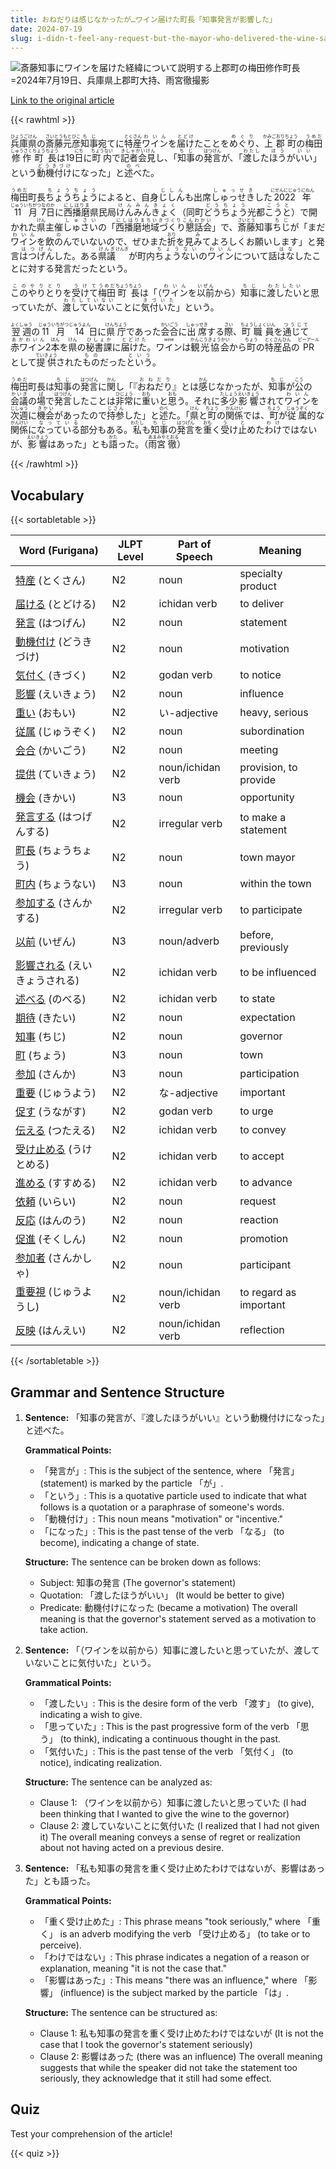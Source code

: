 ```yaml
---
title: おねだりは感じなかったが…ワイン届けた町長「知事発言が影響した」
date: 2024-07-19
slug: i-didn-t-feel-any-request-but-the-mayor-who-delivered-the-wine-said-the-governor-s-remarks-had-an-impact
---
```


![斎藤知事にワインを届けた経緯について説明する上郡町の梅田修作町長=2024年7月19日、兵庫県上郡町大持、雨宮徹撮影](https://www.asahicom.jp/imgopt/img/1bbeb60dd3/comm_L/AS20240719003165.jpg "斎藤知事にワインを届けた経緯について説明する上郡町の梅田修作町長=2024年7月19日、兵庫県上郡町大持、雨宮徹撮影")

[Link to the original article](https://asahi.com/articles/ASS7M3G3NS7MPIHB00TM.html?iref=comtop_7_05)

{{< rawhtml >}}
<p><ruby>兵庫県<rt>ひょうごけん</rt></ruby>の<ruby>斎藤<rt>さいとう</rt></ruby><ruby>元彦<rt>もとひこ</rt></ruby><ruby>知事<rt>ちじ</rt></ruby>宛てに<ruby>特産<rt>とくさん</rt></ruby><ruby>ワイン<rt>わいん</rt></ruby>を<ruby>届け<rt>とどけ</rt></ruby>たことを<ruby>めぐり<rt>めぐり</rt></ruby>、<ruby>上郡町<rt>かみごおりちょう</rt></ruby>の<ruby>梅田<rt>うめだ</rt></ruby><ruby>修作<rt>しゅうさく</rt></ruby><ruby>町長<rt>ちょうちょう</rt></ruby>は19<ruby>日<rt>にち</rt></ruby>に<ruby>町内<rt>ちょうない</rt></ruby>で<ruby>記者会見<rt>きしゃかいけん</rt></ruby>し、「<ruby>知事<rt>ちじ</rt></ruby>の<ruby>発言<rt>はつげん</rt></ruby>が、「<ruby>渡し<rt>わたし</rt></ruby>た<ruby>ほう<rt>ほう</rt></ruby>が<ruby>いい<rt>いい</rt></ruby>」という<ruby>動機付け<rt>どうきづけ</rt></ruby>になった」と<ruby>述べ<rt>のべ</rt></ruby>た。</p>

<p><ruby>梅田<rt>うめだ</rt></ruby>町長<ruby>ちょうちょう<rt>ちょうちょう</rt></ruby>によると、自身<ruby>じしん<rt>じしん</rt></ruby>も出席<ruby>しゅっせき<rt>しゅっせき</rt></ruby>した<ruby>2022年<rt>にせんにじゅうにねん</rt></ruby><ruby>11月<rt>じゅういちがつ</rt></ruby><ruby>7日<rt>なのか</rt></ruby>に<ruby>西播磨<rt>にしはりま</rt></ruby>県民局<ruby>けんみんきょく<rt>けんみんきょく</rt></ruby>（同町<ruby>どうちょう<rt>どうちょう</rt></ruby>光都<ruby>こうと<rt>こうと</rt></ruby>）で開かれた<ruby>県<rt>けん</rt></ruby>主催<ruby>しゅさい<rt>しゅさい</rt></ruby>の「<ruby>西播磨地域づくり懇話会<rt>にしはりまちいきづくりこんわかい</rt></ruby>」で、<ruby>斎藤<rt>さいとう</rt></ruby>知事<ruby>ちじ<rt>ちじ</rt></ruby>が「まだ<ruby>ワイン<rt>わいん</rt></ruby>を飲<ruby>の<rt>の</rt></ruby>んでいないので、ぜひまた<ruby>折<rt>おり</rt></ruby>を見<ruby>み<rt>み</rt></ruby>てよろしくお願いします」と発言<ruby>はつげん<rt>はつげん</rt></ruby>した。ある<ruby>県議<rt>けんぎ<rt>けんぎ</rt></ruby>が町内<ruby>ちょうない<rt>ちょうない</rt></ruby>の<ruby>ワイン<rt>わいん</rt></ruby>について話<ruby>はな<rt>はな</rt></ruby>したことに対する発言だったという。</p>

<p><ruby>この<rt>この</rt></ruby><ruby>やりとり<rt>やりとり</rt></ruby>を<ruby>受けて<rt>うけて</rt></ruby><ruby>梅田<rt>うめだ</rt></ruby><ruby>町長<rt>ちょうちょう</rt></ruby>は「（<ruby>ワイン<rt>わいん</rt></ruby>を<ruby>以前<rt>いぜん</rt></ruby>から）<ruby>知事<rt>ちじ</rt></ruby>に<ruby>渡したい<rt>わたしたい</rt></ruby>と思っていたが、<ruby>渡していない<rt>わたしていない</rt></ruby>ことに<ruby>気付いた<rt>きづいた</rt></ruby>」という。</p>

<p><ruby>翌週<rt>よくしゅう</rt></ruby>の<ruby>11月<rt>じゅういちがつ</rt></ruby><ruby>14<rt>じゅうよん</rt></ruby>日に<ruby>県庁<rt>けんちょう</rt></ruby>であった<ruby>会合<rt>かいごう</rt></ruby>に<ruby>出席<rt>しゅっせき</rt></ruby>する<ruby>際<rt>さい</rt></ruby>、<ruby>町職員<rt>ちょうしょくいん</rt></ruby>を<ruby>通じて<rt>つうじて</rt></ruby><ruby>赤ワイン<rt>あかわいん</rt></ruby>2<ruby>本<rt>ほん</rt></ruby>を<ruby>県<rt>けん</rt></ruby>の<ruby>秘書課<rt>ひしょか</rt></ruby>に<ruby>届けた<rt>とどけた</rt></ruby>。<ruby>ワイン<rt>wine</rt></ruby>は<ruby>観光協会<rt>かんこうきょうかい</rt></ruby>から<ruby>町<rt>ちょう</rt></ruby>の<ruby>特産品<rt>とくさんひん</rt></ruby>の<ruby>PR<rt>ピーアール</rt></ruby>として<ruby>提供<rt>ていきょう</rt></ruby>された<ruby>もの<rt>もの</rt></ruby>だった<ruby>という<rt>という</rt></ruby>。</p>

<p><ruby>梅田<rt>うめだ</rt></ruby>町長は<ruby>知事<rt>ちじ</rt></ruby>の<ruby>発言<rt>はつげん</rt></ruby>に<ruby>関<rt>かん</rt></ruby>し「『<ruby>おねだり<rt>おねだり</rt></ruby>』とは<ruby>感<rt>かん</rt></ruby>じなかったが、<ruby>知事<rt>ちじ</rt></ruby>が<ruby>公<rt>こう</rt></ruby>の<ruby>会議<rt>かいぎ</rt></ruby>の<ruby>場<rt>ば</rt></ruby>で<ruby>発言<rt>はつげん</rt></ruby>したことは<ruby>非常<rt>ひじょう</rt></ruby>に<ruby>重<rt>おも</rt></ruby>いと<ruby>思<rt>おも</rt></ruby>う。それに<ruby>多少<rt>たしょう</rt></ruby><ruby>影響<rt>えいきょう</rt></ruby>されて<ruby>ワイン<rt>わいん</rt></ruby>を<ruby>次週<rt>じしゅう</rt></ruby>に<ruby>機会<rt>きかい</rt></ruby>があったので<ruby>持参<rt>じさん</rt></ruby>した」と<ruby>述<rt>のべ</rt></ruby>た。「<ruby>県<rt>けん</rt></ruby>と<ruby>町<rt>ちょう</rt></ruby>の<ruby>関係<rt>かんけい</rt></ruby>では、<ruby>町<rt>ちょう</rt></ruby>が<ruby>従属<rt>じゅうぞく</rt></ruby>的な<ruby>関係<rt>かんけい</rt></ruby>に<ruby>なっている<rt>なっている</rt></ruby>部分もある。<ruby>私<rt>わたし</rt></ruby>も<ruby>知事<rt>ちじ</rt></ruby>の<ruby>発言<rt>はつげん</rt></ruby>を<ruby>重<rt>おも</rt></ruby>く<ruby>受<rt>う</rt></ruby>け<ruby>止<rt>と</rt></ruby>めた<ruby>わけ<rt>わけ</rt></ruby>ではないが、<ruby>影響<rt>えいきょう</rt></ruby>はあった」とも<ruby>語<rt>かた</rt></ruby>った。（<ruby>雨宮<rt>あまみや</rt></ruby><ruby>徹<rt>とおる</rt></ruby>）</p>
{{< /rawhtml >}}

## Vocabulary


{{< sortabletable >}}

| Word (Furigana)          | JLPT Level | Part of Speech         | Meaning                        |
|--------------------------|------------|-------------------------|--------------------------------|
|[特産](https://jisho.org/search/%E7%89%B9%E7%94%A3) (とくさん)| N2         | noun                    | specialty product              |
|[届ける](https://jisho.org/search/%E5%B1%8A%E3%81%91%E3%82%8B) (とどける)| N2         | ichidan verb            | to deliver                     |
|[発言](https://jisho.org/search/%E7%99%BA%E8%A8%80) (はつげん)| N2         | noun                    | statement                      |
|[動機付け](https://jisho.org/search/%E5%8B%95%E6%A9%9F%E4%BB%98%E3%81%91) (どうきづけ)| N2         | noun                    | motivation                     |
|[気付く](https://jisho.org/search/%E6%B0%97%E4%BB%98%E3%81%8F) (きづく)| N2         | godan verb              | to notice                      |
|[影響](https://jisho.org/search/%E5%BD%B1%E9%9F%BF) (えいきょう)| N2         | noun                    | influence                      |
|[重い](https://jisho.org/search/%E9%87%8D%E3%81%84) (おもい)| N2         | い-adjective            | heavy, serious                 |
|[従属](https://jisho.org/search/%E5%BE%93%E5%B1%9E) (じゅうぞく)| N2         | noun                    | subordination                  |
|[会合](https://jisho.org/search/%E4%BC%9A%E5%90%88) (かいごう)| N2         | noun                    | meeting                        |
|[提供](https://jisho.org/search/%E6%8F%90%E4%BE%9B) (ていきょう)| N2         | noun/ichidan verb       | provision, to provide          |
|[機会](https://jisho.org/search/%E6%A9%9F%E4%BC%9A) (きかい)| N3         | noun                    | opportunity                    |
|[発言する](https://jisho.org/search/%E7%99%BA%E8%A8%80%E3%81%99%E3%82%8B) (はつげんする)| N2         | irregular verb          | to make a statement            |
|[町長](https://jisho.org/search/%E7%94%BA%E9%95%B7) (ちょうちょう)| N2         | noun                    | town mayor                     |
|[町内](https://jisho.org/search/%E7%94%BA%E5%86%85) (ちょうない)| N3         | noun                    | within the town                |
|[参加する](https://jisho.org/search/%E5%8F%82%E5%8A%A0%E3%81%99%E3%82%8B) (さんかする)| N2         | irregular verb          | to participate                 |
|[以前](https://jisho.org/search/%E4%BB%A5%E5%89%8D) (いぜん)| N3         | noun/adverb             | before, previously             |
|[影響される](https://jisho.org/search/%E5%BD%B1%E9%9F%BF%E3%81%95%E3%82%8C%E3%82%8B) (えいきょうされる)| N2     | ichidan verb            | to be influenced               |
|[述べる](https://jisho.org/search/%E8%BF%B0%E3%81%B9%E3%82%8B) (のべる)| N2         | ichidan verb            | to state                       |
|[期待](https://jisho.org/search/%E6%9C%9F%E5%BE%85) (きたい)| N2         | noun                    | expectation                    |
|[知事](https://jisho.org/search/%E7%9F%A5%E4%BA%8B) (ちじ)| N2         | noun                    | governor                       |
|[町](https://jisho.org/search/%E7%94%BA) (ちょう)| N3         | noun                    | town                           |
|[参加](https://jisho.org/search/%E5%8F%82%E5%8A%A0) (さんか)| N3         | noun                    | participation                  |
|[重要](https://jisho.org/search/%E9%87%8D%E8%A6%81) (じゅうよう)| N2         | な-adjective            | important                      |
|[促す](https://jisho.org/search/%E4%BF%83%E3%81%99) (うながす)| N2         | godan verb              | to urge                        |
|[伝える](https://jisho.org/search/%E4%BC%9D%E3%81%88%E3%82%8B) (つたえる)| N2         | ichidan verb            | to convey                      |
|[受け止める](https://jisho.org/search/%E5%8F%97%E3%81%91%E6%AD%A2%E3%82%81%E3%82%8B) (うけとめる)| N2         | ichidan verb            | to accept                      |
|[進める](https://jisho.org/search/%E9%80%B2%E3%82%81%E3%82%8B) (すすめる)| N2         | ichidan verb            | to advance                     |
|[依頼](https://jisho.org/search/%E4%BE%9D%E9%A0%BC) (いらい)| N2         | noun                    | request                        |
|[反応](https://jisho.org/search/%E5%8F%8D%E5%BF%9C) (はんのう)| N2         | noun                    | reaction                       |
|[促進](https://jisho.org/search/%E4%BF%83%E9%80%B2) (そくしん)| N2         | noun                    | promotion                      |
|[参加者](https://jisho.org/search/%E5%8F%82%E5%8A%A0%E8%80%85) (さんかしゃ)| N2         | noun                    | participant                    |
|[重要視](https://jisho.org/search/%E9%87%8D%E8%A6%81%E8%A6%96) (じゅうようし)| N2         | noun/ichidan verb       | to regard as important         |
|[反映](https://jisho.org/search/%E5%8F%8D%E6%98%A0) (はんえい)| N2         | noun/ichidan verb       | reflection                     |

{{< /sortabletable >}}


## Grammar and Sentence Structure

1. **Sentence:** 「知事の発言が、『渡したほうがいい』という動機付けになった」と述べた。

   **Grammatical Points:**
   - 「発言が」: This is the subject of the sentence, where 「発言」 (statement) is marked by the particle 「が」.
   - 「という」: This is a quotative particle used to indicate that what follows is a quotation or a paraphrase of someone's words.
   - 「動機付け」: This noun means "motivation" or "incentive."
   - 「になった」: This is the past tense of the verb 「なる」 (to become), indicating a change of state.

   **Structure:**
   The sentence can be broken down as follows:
   - Subject: 知事の発言 (The governor's statement)
   - Quotation: 「渡したほうがいい」 (It would be better to give)
   - Predicate: 動機付けになった (became a motivation)
   The overall meaning is that the governor's statement served as a motivation to take action.

2. **Sentence:** 「（ワインを以前から）知事に渡したいと思っていたが、渡していないことに気付いた」という。

   **Grammatical Points:**
   - 「渡したい」: This is the desire form of the verb 「渡す」 (to give), indicating a wish to give.
   - 「思っていた」: This is the past progressive form of the verb 「思う」 (to think), indicating a continuous thought in the past.
   - 「気付いた」: This is the past tense of the verb 「気付く」 (to notice), indicating realization.

   **Structure:**
   The sentence can be analyzed as:
   - Clause 1: （ワインを以前から）知事に渡したいと思っていた (I had been thinking that I wanted to give the wine to the governor)
   - Clause 2: 渡していないことに気付いた (I realized that I had not given it)
   The overall meaning conveys a sense of regret or realization about not having acted on a previous desire.

3. **Sentence:** 「私も知事の発言を重く受け止めたわけではないが、影響はあった」とも語った。

   **Grammatical Points:**
   - 「重く受け止めた」: This phrase means "took seriously," where 「重く」 is an adverb modifying the verb 「受け止める」 (to take or to perceive).
   - 「わけではない」: This phrase indicates a negation of a reason or explanation, meaning "it is not the case that."
   - 「影響はあった」: This means "there was an influence," where 「影響」 (influence) is the subject marked by the particle 「は」.

   **Structure:**
   The sentence can be structured as:
   - Clause 1: 私も知事の発言を重く受け止めたわけではないが (It is not the case that I took the governor's statement seriously)
   - Clause 2: 影響はあった (there was an influence)
   The overall meaning suggests that while the speaker did not take the statement too seriously, they acknowledge that it still had some effect.

## Quiz

Test your comprehension of the article!

{{< quiz >}}